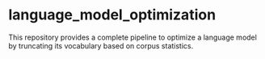 # language_model_optimization
This repository provides a complete pipeline to optimize a language model by truncating its vocabulary based on corpus statistics.
